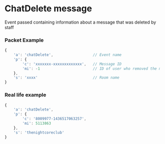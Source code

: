 # ChatDelete message

Event passed containing information about a message that was deleted by staff


### Packet Example

```js
{
    'a': 'chatDelete',                  // Event name
    'p': {
        'c': 'xxxxxxx-xxxxxxxxxxxxx',   // Message ID
        'mi': -1                        // ID of user who removed the message
    },
    's': 'xxxx'                         // Room name
}
```
### Real life example
```js
{
    'a': 'chatDelete',
    'p': {
        'c': '8009977-1436517063257',
        'mi': 5113863
    },
    's': 'thenightcoreclub'
}
```
